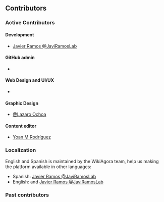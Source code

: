 ## Contributors

### Active Contributors

#### Development

* [Javier Ramos @JaviRamosLab](https://github.com/JaviRamosLab)

#### GitHub admin

* []()

#### Web Design and UI/UX

* []()

#### Graphic Design

* [@Lazaro Ochoa](https://www.facebook.com/lazaro.ochoayzquierdo)

#### Content editor

* [Yoan M Rodríguez](https://www.facebook.com/Yomil.Roma)

### Localization

English and Spanish is maintained by the WikiAgora team, help us making the platform available in other languages:

* Spanish: [Javier Ramos @JaviRamosLab](https://github.com/JaviRamosLab)
* English: []() and [Javier Ramos @JaviRamosLab](https://github.com/JaviRamosLab)

### Past contributors

